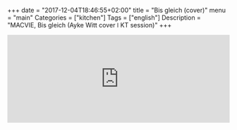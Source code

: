 +++
date = "2017-12-04T18:46:55+02:00"
title = "Bis gleich (cover)"
menu = "main"
Categories = ["kitchen"]
Tags = ["english"]
Description = "MACVIE, Bis gleich (Ayke Witt cover  ǀ  KT session)"
+++



<iframe width="100%" height="200" scrolling="no" frameborder="no" src="https://w.soundcloud.com/player/?url=https%3A//api.soundcloud.com/tracks/365019884&amp;color=%23ff5500&amp;auto_play=false&amp;hide_related=false&amp;show_comments=true&amp;show_user=true&amp;show_reposts=false&amp;show_teaser=true&amp;visual=true"></iframe>
